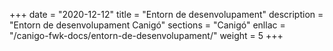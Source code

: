 +++
date        = "2020-12-12"
title       = "Entorn de desenvolupament"
description = "Entorn de desenvolupament Canigó"
sections    = "Canigó"
enllac		= "/canigo-fwk-docs/entorn-de-desenvolupament/"
weight		= 5
+++
